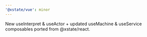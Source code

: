 ```yaml
---
'@xstate/vue': minor
---
```


New useInterpret & useActor + updated useMachine & useService composables ported from @xstate/react.
